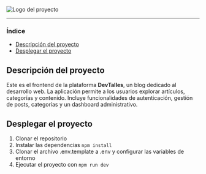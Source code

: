 ![Logo del proyecto](/public/devtalles.png)

<hr />

### Índice

- [Descripción del proyecto](#Descripción-del-proyecto)
- [Desplegar el proyecto](#Desplegar-el-proyecto)

## Descripción del proyecto

Este es el frontend de la plataforma **DevTalles**, un blog dedicado al desarrollo web. La aplicación permite a los usuarios explorar artículos, categorías y contenido. Incluye funcionalidades de autenticación, gestión de posts, categorías y un dashboard administrativo.

## Desplegar el proyecto

1. Clonar el repositorio
2. Instalar las dependencias `npm install`
3. Clonar el archivo .env.template a .env y configurar las variables de entorno
4. Ejecutar el proyecto con `npm run dev`
